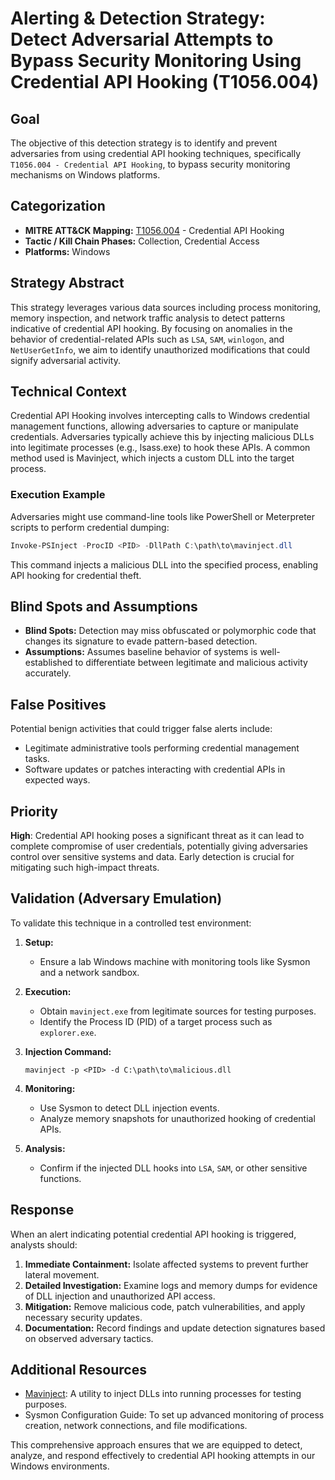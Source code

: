 # Alerting & Detection Strategy: Detect Adversarial Attempts to Bypass Security Monitoring Using Credential API Hooking (T1056.004)

## Goal
The objective of this detection strategy is to identify and prevent adversaries from using credential API hooking techniques, specifically `T1056.004 - Credential API Hooking`, to bypass security monitoring mechanisms on Windows platforms.

## Categorization

- **MITRE ATT&CK Mapping:** [T1056.004](https://attack.mitre.org/techniques/T1056/004) - Credential API Hooking
- **Tactic / Kill Chain Phases:** Collection, Credential Access
- **Platforms:** Windows

## Strategy Abstract
This strategy leverages various data sources including process monitoring, memory inspection, and network traffic analysis to detect patterns indicative of credential API hooking. By focusing on anomalies in the behavior of credential-related APIs such as `LSA`, `SAM`, `winlogon`, and `NetUserGetInfo`, we aim to identify unauthorized modifications that could signify adversarial activity.

## Technical Context
Credential API Hooking involves intercepting calls to Windows credential management functions, allowing adversaries to capture or manipulate credentials. Adversaries typically achieve this by injecting malicious DLLs into legitimate processes (e.g., lsass.exe) to hook these APIs. A common method used is Mavinject, which injects a custom DLL into the target process.

### Execution Example
Adversaries might use command-line tools like PowerShell or Meterpreter scripts to perform credential dumping:

```powershell
Invoke-PSInject -ProcID <PID> -DllPath C:\path\to\mavinject.dll
```

This command injects a malicious DLL into the specified process, enabling API hooking for credential theft.

## Blind Spots and Assumptions
- **Blind Spots:** Detection may miss obfuscated or polymorphic code that changes its signature to evade pattern-based detection.
- **Assumptions:** Assumes baseline behavior of systems is well-established to differentiate between legitimate and malicious activity accurately.

## False Positives
Potential benign activities that could trigger false alerts include:
- Legitimate administrative tools performing credential management tasks.
- Software updates or patches interacting with credential APIs in expected ways.

## Priority
**High**: Credential API hooking poses a significant threat as it can lead to complete compromise of user credentials, potentially giving adversaries control over sensitive systems and data. Early detection is crucial for mitigating such high-impact threats.

## Validation (Adversary Emulation)
To validate this technique in a controlled test environment:

1. **Setup:**
   - Ensure a lab Windows machine with monitoring tools like Sysmon and a network sandbox.
   
2. **Execution:**
   - Obtain `mavinject.exe` from legitimate sources for testing purposes.
   - Identify the Process ID (PID) of a target process such as `explorer.exe`.

3. **Injection Command:**
   ```shell
   mavinject -p <PID> -d C:\path\to\malicious.dll
   ```

4. **Monitoring:**
   - Use Sysmon to detect DLL injection events.
   - Analyze memory snapshots for unauthorized hooking of credential APIs.

5. **Analysis:**
   - Confirm if the injected DLL hooks into `LSA`, `SAM`, or other sensitive functions.

## Response
When an alert indicating potential credential API hooking is triggered, analysts should:

1. **Immediate Containment:** Isolate affected systems to prevent further lateral movement.
2. **Detailed Investigation:** Examine logs and memory dumps for evidence of DLL injection and unauthorized API access.
3. **Mitigation:** Remove malicious code, patch vulnerabilities, and apply necessary security updates.
4. **Documentation:** Record findings and update detection signatures based on observed adversary tactics.

## Additional Resources
- [Mavinject](https://github.com/quentinhardy/MaVInject): A utility to inject DLLs into running processes for testing purposes.
- Sysmon Configuration Guide: To set up advanced monitoring of process creation, network connections, and file modifications. 

This comprehensive approach ensures that we are equipped to detect, analyze, and respond effectively to credential API hooking attempts in our Windows environments.